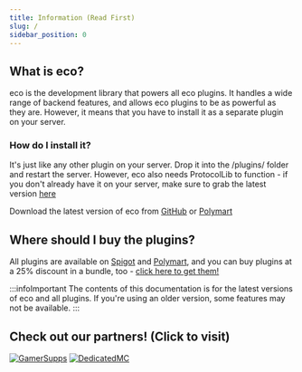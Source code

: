 ```yaml
---
title: Information (Read First)
slug: /
sidebar_position: 0
---
```


## What is eco?
eco is the development library that powers all eco plugins. It handles a wide range of backend features, and allows eco plugins to be as powerful as they are. However, it means that you have to install it as a separate plugin on your server.

### How do I install it?

It's just like any other plugin on your server. Drop it into the /plugins/ folder and restart the server. However, eco also needs ProtocolLib to function - if you don't already have it on your server, make sure to grab the latest version [here](https://ci.dmulloy2.net/job/ProtocolLib/lastSuccessfulBuild/)

Download the latest version of eco from [GitHub](https://github.com/Auxilor/eco/releases) or [Polymart](https://polymart.org/resource/1-16-1-17-eco.773)

## Where should I buy the plugins?
All plugins are available on [Spigot](https://www.spigotmc.org/resources/authors/auxilor.507394/) and [Polymart](https://polymart.org/user/auxilor.1107), and you can buy plugins at a 25% discount in a bundle, too - [click here to get them!](https://polymart.org/bundle/eco-pack.110)

:::infoImportant
The contents of this documentation is for the latest versions of eco and all plugins. If you're using an older version, some features may not be available.
:::


## Check out our partners! (Click to visit)

[![GamerSupps](https://i.imgur.com/7mFhlQO.png)](http://gamersupps.gg/discount/Auxilor?afmc=Auxilor)
[![DedicatedMC](https://i.imgur.com/x9aeH38.png)](https://dedimc.promo/Auxilor)
